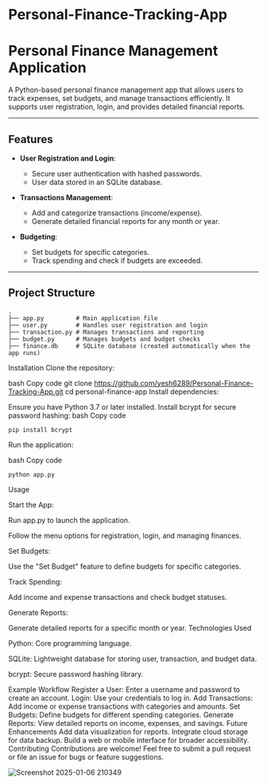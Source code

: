 # Personal-Finance-Tracking-App

# Personal Finance Management Application

A Python-based personal finance management app that allows users to track expenses, set budgets, and manage transactions efficiently. It supports user registration, login, and provides detailed financial reports.

---

## Features

- **User Registration and Login**: 
  - Secure user authentication with hashed passwords.
  - User data stored in an SQLite database.

- **Transactions Management**: 
  - Add and categorize transactions (income/expense).
  - Generate detailed financial reports for any month or year.

- **Budgeting**: 
  - Set budgets for specific categories.
  - Track spending and check if budgets are exceeded.

---

## Project Structure

```plaintext
.
├── app.py         # Main application file
├── user.py        # Handles user registration and login
├── transaction.py # Manages transactions and reporting
├── budget.py      # Manages budgets and budget checks
├── finance.db     # SQLite database (created automatically when the app runs)

```
Installation
Clone the repository:

bash
Copy code
git clone https://github.com/yesh6289/Personal-Finance-Tracking-App.git
cd personal-finance-app
Install dependencies:

Ensure you have Python 3.7 or later installed.
Install bcrypt for secure password hashing:
bash
Copy code

```pip install bcrypt```

Run the application:

bash
Copy code

```python app.py```

Usage

Start the App:

Run app.py to launch the application.

Follow the menu options for registration, login, and managing finances.

Set Budgets:

Use the "Set Budget" feature to define budgets for specific categories.

Track Spending:

Add income and expense transactions and check budget statuses.

Generate Reports:

Generate detailed reports for a specific month or year.
Technologies Used

Python: Core programming language.

SQLite: Lightweight database for storing user, transaction, and budget data.

bcrypt: Secure password hashing library.

Example Workflow
Register a User:
Enter a username and password to create an account.
Login:
Use your credentials to log in.
Add Transactions:
Add income or expense transactions with categories and amounts.
Set Budgets:
Define budgets for different spending categories.
Generate Reports:
View detailed reports on income, expenses, and savings.
Future Enhancements
Add data visualization for reports.
Integrate cloud storage for data backup.
Build a web or mobile interface for broader accessibility.
Contributing
Contributions are welcome! Feel free to submit a pull request or file an issue for bugs or feature suggestions.


![Screenshot 2025-01-06 210349](https://github.com/user-attachments/assets/ccc82fbe-c102-4f3d-9b08-4e9d70a596aa)

